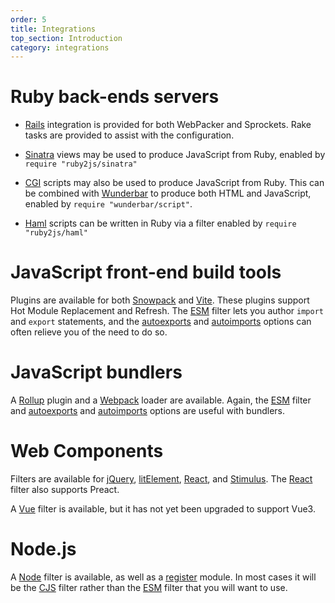 ```yaml
---
order: 5
title: Integrations
top_section: Introduction
category: integrations
---
```


# Ruby back-ends servers

* [Rails](../examples/rails/) integration is provided
   for both WebPacker and Sprockets.  Rake tasks are provided to assist with
   the configuration.

* [Sinatra](https://github.com/ruby2js/ruby2js/blob/master/lib/ruby2js/sinatra.rb)
  views may be used to produce JavaScript from Ruby, enabled by
  `require "ruby2js/sinatra"`

* [CGI](https://github.com/ruby2js/ruby2js/blob/master/lib/ruby2js/cgi.rb)
  scripts may also be used to produce JavaScript from Ruby.
  This can be combined with [Wunderbar](https://github.com/rubys/wunderbar) to
  produce both HTML and JavaScript, enabled by `require "wunderbar/script"`.

* [Haml](https://github.com/ruby2js/ruby2js/blob/master/lib/ruby2js/haml.rb)
  scripts can be written in Ruby via a filter enabled by `require
  "ruby2js/haml"`

# JavaScript front-end build tools

Plugins are available for both
[Snowpack](https://www.npmjs.com/package/@ruby2js/snowpack-plugin) and
[Vite](https://www.npmjs.com/package/@ruby2js/vite-plugin).  These plugins
support Hot Module Replacement and Refresh.  The [ESM](/docs/filters/esm)
filter lets you author `import` and `export` statements, and the
[autoexports](/docs/options#auto-exports) and
[autoimports](/docs/options#auto-imports) options can often relieve you of the
need to do so.

# JavaScript bundlers

A [Rollup](https://www.npmjs.com/package/@ruby2js/rollup-plugin) plugin and
a [Webpack](https://www.npmjs.com/package/@ruby2js/webpack-loader) loader are
available.  Again, the [ESM](/docs/filters/esm)
filter and [autoexports](/docs/options#auto-exports) and
[autoimports](/docs/options#auto-imports) options are useful with bundlers.

# Web Components

Filters are available for [jQuery](/docs/filters/jquery), [litElement](/docs/filters/litelement),
[React](/docs/filters/react), and [Stimulus](/docs/filters/stimulus).  The
[React](/docs/filters/react) filter also supports Preact.

A [Vue](/docs/filters/vue) filter is available, but it has not yet been
upgraded to support Vue3.

# Node.js

A [Node](/docs/filters/node) filter is available, as well as a 
[register](https://www.npmjs.com/package/@ruby2js/register) module.  In most
cases it will be the [CJS](/docs/filters/cjs) filter rather than the
[ESM](/docs/filters/esm) filter that you will want to use.

